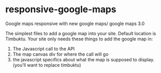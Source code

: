 responsive-google-maps
======================

Google maps responsive with new google maps/ google maps 3.0

The simplest files to add a google map into your site. Default location is Timbuktu. Your site only needs these things to add the google map in:
1) The Javascript call to the API
2) The map canvas div for where the call will go
3) the javascript specifics about what the map is supposed to display. (you'll want to replace timbuktu)

